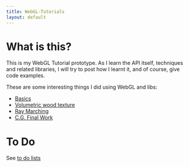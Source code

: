 ```yaml
---
title: WebGL-Tutorials
layout: default
---
```


What is this?
=============

This is my WebGL Tutorial prototype. As I learn the API itself,
techniques and related libraries, I will try to post how I learnt it,
and of course, give code examples.

These are some interesting things I did using WebGL and libs:

- [Basics](basics)
- [Volumetric wood texture](3d-textures/1-wood)
- [Ray Marching](ray-march)
- [C.G. Final Work](cg-t2)

To Do
=====

See [to do lists](todo.md)
